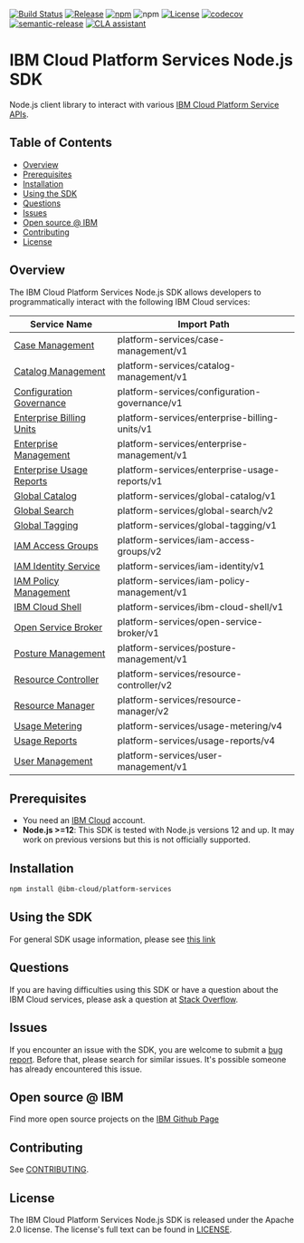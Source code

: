 [![Build Status](https://travis-ci.com/IBM/platform-services-node-sdk.svg?branch=main)](https://travis-ci.com/IBM/platform-services-node-sdk)
[![Release](https://img.shields.io/github/v/release/IBM/platform-services-node-sdk)](https://github.com/IBM/platform-services-node-sdk/releases/latest)
[![npm](https://img.shields.io/npm/v/@ibm-cloud/platform-services)](https://www.npmjs.com/package/@ibm-cloud/platform-services)
![npm](https://img.shields.io/npm/dm/@ibm-cloud/platform-services)
[![License](https://img.shields.io/badge/License-Apache%202.0-blue.svg)](https://opensource.org/licenses/Apache-2.0)
[![codecov](https://codecov.io/gh/IBM/platform-services-node-sdk/branch/main/graph/badge.svg)](https://codecov.io/gh/IBM/platform-services-node-sdk)
[![semantic-release](https://img.shields.io/badge/%20%20%F0%9F%93%A6%F0%9F%9A%80-semantic--release-e10079.svg)](https://github.com/semantic-release/semantic-release)
[![CLA assistant](https://cla-assistant.io/readme/badge/IBM/platform-services-node-sdk)](https://cla-assistant.io/IBM/platform-services-node-sdk)


# IBM Cloud Platform Services Node.js SDK

Node.js client library to interact with various 
[IBM Cloud Platform Service APIs](https://cloud.ibm.com/docs?tab=api-docs&category=platform_services).

## Table of Contents

<!--
  The TOC below is generated using the `markdown-toc` node package.

      https://github.com/jonschlinkert/markdown-toc

  You should regenerate the TOC after making changes to this file.

      npx markdown-toc -i README.md
  -->

<!-- toc -->

- [Overview](#overview)
- [Prerequisites](#prerequisites)
- [Installation](#installation)
- [Using the SDK](#using-the-sdk)
- [Questions](#questions)
- [Issues](#issues)
- [Open source @ IBM](#open-source--ibm)
- [Contributing](#contributing)
- [License](#license)

<!-- tocstop -->

<!-- --------------------------------------------------------------- -->
## Overview

The IBM Cloud Platform Services Node.js SDK allows developers to programmatically interact with the following 
IBM Cloud services:

Service Name | Import Path
--- | --- 
[Case Management](https://cloud.ibm.com/apidocs/case-management) | platform-services/case-management/v1
[Catalog Management](https://cloud.ibm.com/apidocs/resource-catalog/private-catalog) | platform-services/catalog-management/v1
[Configuration Governance](https://cloud.ibm.com/apidocs/security-compliance/config) | platform-services/configuration-governance/v1
[Enterprise Billing Units](https://cloud.ibm.com/apidocs/enterprise-apis/billing-unit) | platform-services/enterprise-billing-units/v1
[Enterprise Management](https://cloud.ibm.com/apidocs/enterprise-apis/enterprise) | platform-services/enterprise-management/v1
[Enterprise Usage Reports](https://cloud.ibm.com/apidocs/enterprise-apis/resource-usage-reports) | platform-services/enterprise-usage-reports/v1
[Global Catalog](https://cloud.ibm.com/apidocs/resource-catalog/global-catalog) | platform-services/global-catalog/v1
[Global Search](https://cloud.ibm.com/apidocs/search) | platform-services/global-search/v2
[Global Tagging](https://cloud.ibm.com/apidocs/tagging) | platform-services/global-tagging/v1
[IAM Access Groups](https://cloud.ibm.com/apidocs/iam-access-groups) | platform-services/iam-access-groups/v2
[IAM Identity Service](https://cloud.ibm.com/apidocs/iam-identity-token-api) | platform-services/iam-identity/v1
[IAM Policy Management](https://cloud.ibm.com/apidocs/iam-policy-management) | platform-services/iam-policy-management/v1
[IBM Cloud Shell](https://cloud.ibm.com/apidocs/cloudshell) | platform-services/ibm-cloud-shell/v1
[Open Service Broker](https://cloud.ibm.com/apidocs/resource-controller/ibm-cloud-osb-api) | platform-services/open-service-broker/v1
[Posture Management](https://cloud.ibm.com/apidocs/security-compliance/posture) | platform-services/posture-management/v1
[Resource Controller](https://cloud.ibm.com/apidocs/resource-controller/resource-controller) | platform-services/resource-controller/v2
[Resource Manager](https://cloud.ibm.com/apidocs/resource-controller/resource-manager) | platform-services/resource-manager/v2
[Usage Metering](https://cloud.ibm.com/apidocs/usage-metering) | platform-services/usage-metering/v4
[Usage Reports](https://cloud.ibm.com/apidocs/metering-reporting) | platform-services/usage-reports/v4
[User Management](https://cloud.ibm.com/apidocs/user-management) | platform-services/user-management/v1

## Prerequisites
* You need an [IBM Cloud][ibm-cloud-onboarding] account.
* **Node.js >=12**: This SDK is tested with Node.js versions 12 and up. It may work on previous versions but this is not officially supported.

[ibm-cloud-onboarding]: http://cloud.ibm.com/registration

## Installation

```sh
npm install @ibm-cloud/platform-services
```

## Using the SDK
For general SDK usage information, please see [this link](https://github.com/IBM/ibm-cloud-sdk-common/blob/main/README.md)

## Questions

If you are having difficulties using this SDK or have a question about the IBM Cloud services,
please ask a question at
[Stack Overflow](http://stackoverflow.com/questions/ask?tags=ibm-cloud).

## Issues
If you encounter an issue with the SDK, you are welcome to submit
a [bug report](https://github.com/IBM/platform-services-node-sdk/issues).
Before that, please search for similar issues. It's possible someone has
already encountered this issue.

## Open source @ IBM
Find more open source projects on the [IBM Github Page](http://ibm.github.io/)

## Contributing
See [CONTRIBUTING](CONTRIBUTING.md).

## License

The IBM Cloud Platform Services Node.js SDK is released under the Apache 2.0 license.
The license's full text can be found in
[LICENSE](LICENSE).
